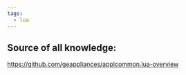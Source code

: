 ```yaml
---
tags:
  - lua
---
```


## Source of all knowledge:
https://github.com/geappliances/applcommon.lua-overview
